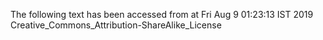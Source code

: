 The following text has been accessed from at Fri Aug 9 01:23:13 IST 2019
Creative_Commons_Attribution-ShareAlike_License

